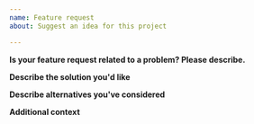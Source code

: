 ```yaml
---
name: Feature request
about: Suggest an idea for this project

---
```


<!--
Full automation is outside of scope for this project due to its potential for misuse.
The solver must always be manually started from the extension button.

The extension helps solve reCAPTCHA challenges, other challenge types are not
considered at this time.
 -->

**Is your feature request related to a problem? Please describe.**
<!-- A clear and concise description of what the problem is. -->

**Describe the solution you'd like**
<!-- A clear and concise description of what you want to happen. -->

**Describe alternatives you've considered**
<!-- Description of any alternative solutions or features you've considered. -->

**Additional context**
<!-- Add any other context or screenshots about the feature request here. -->
